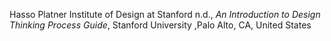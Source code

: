 Hasso Platner Institute of Design at Stanford n.d., *An Introduction to Design Thinking Process Guide*, Stanford University ,Palo Alto, CA, United States  
